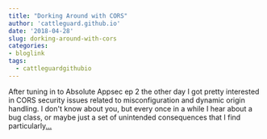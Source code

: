 ```yaml
---
title: "Dorking Around with CORS"
author: 'cattleguard.github.io'
date: '2018-04-28'
slug: dorking-around-with-cors
categories:
- bloglink
tags:
  - cattleguardgithubio
---
```


After tuning in to Absolute Appsec ep 2 the other day I got pretty interested in CORS security issues related to misconfiguration and dynamic origin handling. I don't know about you, but every once in a while I hear about a bug class, or maybe just a set of unintended consequences that I find particularly[... <i class="fas fa-external-link-alt"></i>](https://cattleguard.github.io/2018/04/28/dorking-around-with-cors-and-golang/)

